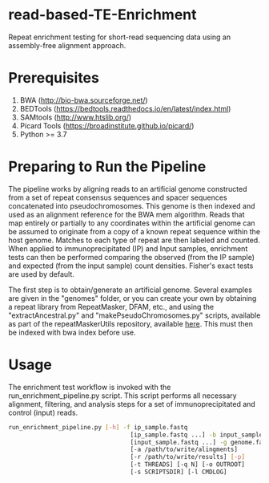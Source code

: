 # read-based-TE-Enrichment
Repeat enrichment testing for short-read sequencing data using an assembly-free alignment approach.


# Prerequisites

1. BWA (<http://bio-bwa.sourceforge.net/>)
2. BEDTools (<https://bedtools.readthedocs.io/en/latest/index.html>)
3. SAMtools (<http://www.htslib.org/>)
4. Picard Tools (<https://broadinstitute.github.io/picard/>)
5. Python >= 3.7

# Preparing to Run the Pipeline

The pipeline works by aligning reads to an artificial genome constructed from a set of repeat consensus sequences and spacer sequences concatenated into pseudochromosomes. This genome is then indexed and used as an alignment reference for the BWA mem algorithm. Reads that map entirely or partially to any coordinates within the artificial genome can be assumed to originate from a copy of a known repeat sequence within the host genome. Matches to each type of repeat are then labeled and counted. When applied to immunoprecipitated (IP) and Input samples, enrichment tests can then be performed comparing the observed (from the IP sample) and expected (from the input sample) count densities. Fisher's exact tests are used by default. 

The first step is to obtain/generate an artificial genome. Several examples are given in the "genomes" folder, or you can create your own by obtaining a repeat library from RepeatMasker, DFAM, etc., and using the "extractAncestral.py" and "makePseudoChromosomes.py" scripts, available as part of the repeatMaskerUtils repository, available [here](https://github.com/adadiehl/repeatMaskerUtils.git). This must then be indexed with bwa index before use.

# Usage

The enrichment test workflow is invoked with the run_enrichment_pipeline.py script. This script performs all necessary alignment, filtering, and analysis steps for a set of immunoprecipitated and control (input) reads.

```bash
run_enrichment_pipeline.py [-h] -f ip_sample.fastq
                                  [ip_sample.fastq ...] -b input_sample.fastq
                                  [input_sample.fastq ...] -g genome.fa
                                  [-a /path/to/write/alingments]
                                  [-r /path/to/write/results] [-p]
                                  [-t THREADS] [-q N] [-o OUTROOT]
                                  [-s SCRIPTSDIR] [-l CMDLOG]
```
